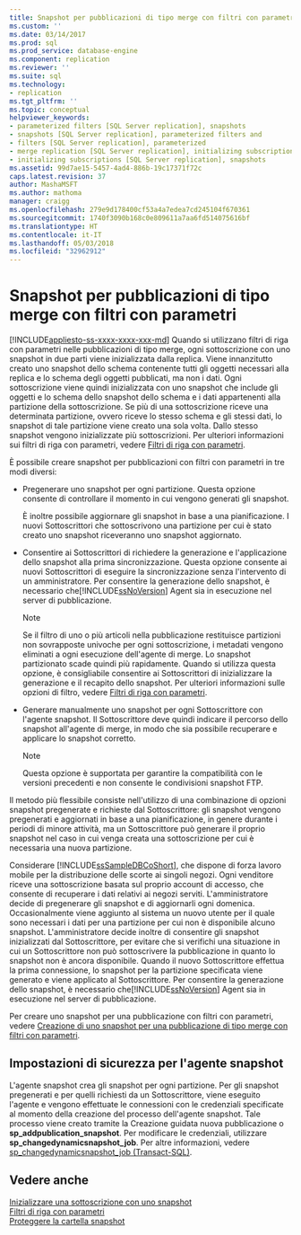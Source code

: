 ```yaml
---
title: Snapshot per pubblicazioni di tipo merge con filtri con parametri | Microsoft Docs
ms.custom: ''
ms.date: 03/14/2017
ms.prod: sql
ms.prod_service: database-engine
ms.component: replication
ms.reviewer: ''
ms.suite: sql
ms.technology:
- replication
ms.tgt_pltfrm: ''
ms.topic: conceptual
helpviewer_keywords:
- parameterized filters [SQL Server replication], snapshots
- snapshots [SQL Server replication], parameterized filters and
- filters [SQL Server replication], parameterized
- merge replication [SQL Server replication], initializing subscriptions
- initializing subscriptions [SQL Server replication], snapshots
ms.assetid: 99d7ae15-5457-4ad4-886b-19c17371f72c
caps.latest.revision: 37
author: MashaMSFT
ms.author: mathoma
manager: craigg
ms.openlocfilehash: 279e9d178400cf53a4a7edea7cd245104f670361
ms.sourcegitcommit: 1740f3090b168c0e809611a7aa6fd514075616bf
ms.translationtype: HT
ms.contentlocale: it-IT
ms.lasthandoff: 05/03/2018
ms.locfileid: "32962912"
---
```

# <a name="snapshots-for-merge-publications-with-parameterized-filters"></a>Snapshot per pubblicazioni di tipo merge con filtri con parametri
[!INCLUDE[appliesto-ss-xxxx-xxxx-xxx-md](../../includes/appliesto-ss-xxxx-xxxx-xxx-md.md)]
  Quando si utilizzano filtri di riga con parametri nelle pubblicazioni di tipo merge, ogni sottoscrizione con uno snapshot in due parti viene inizializzata dalla replica. Viene innanzitutto creato uno snapshot dello schema contenente tutti gli oggetti necessari alla replica e lo schema degli oggetti pubblicati, ma non i dati. Ogni sottoscrizione viene quindi inizializzata con uno snapshot che include gli oggetti e lo schema dello snapshot dello schema e i dati appartenenti alla partizione della sottoscrizione. Se più di una sottoscrizione riceve una determinata partizione, ovvero riceve lo stesso schema e gli stessi dati, lo snapshot di tale partizione viene creato una sola volta. Dallo stesso snapshot vengono inizializzate più sottoscrizioni. Per ulteriori informazioni sui filtri di riga con parametri, vedere [Filtri di riga con parametri](../../relational-databases/replication/merge/parameterized-filters-parameterized-row-filters.md).  
  
 È possibile creare snapshot per pubblicazioni con filtri con parametri in tre modi diversi:  
  
-   Pregenerare uno snapshot per ogni partizione. Questa opzione consente di controllare il momento in cui vengono generati gli snapshot.  
  
     È inoltre possibile aggiornare gli snapshot in base a una pianificazione. I nuovi Sottoscrittori che sottoscrivono una partizione per cui è stato creato uno snapshot riceveranno uno snapshot aggiornato.  
  
-   Consentire ai Sottoscrittori di richiedere la generazione e l'applicazione dello snapshot alla prima sincronizzazione. Questa opzione consente ai nuovi Sottoscrittori di eseguire la sincronizzazione senza l'intervento di un amministratore. Per consentire la generazione dello snapshot, è necessario che[!INCLUDE[ssNoVersion](../../includes/ssnoversion-md.md)] Agent sia in esecuzione nel server di pubblicazione.  
  
    > [!NOTE]  
    >  Se il filtro di uno o più articoli nella pubblicazione restituisce partizioni non sovrapposte univoche per ogni sottoscrizione, i metadati vengono eliminati a ogni esecuzione dell'agente di merge. Lo snapshot partizionato scade quindi più rapidamente. Quando si utilizza questa opzione, è consigliabile consentire ai Sottoscrittori di inizializzare la generazione e il recapito dello snapshot. Per ulteriori informazioni sulle opzioni di filtro, vedere [Filtri di riga con parametri](../../relational-databases/replication/merge/parameterized-filters-parameterized-row-filters.md).  
  
-   Generare manualmente uno snapshot per ogni Sottoscrittore con l'agente snapshot. Il Sottoscrittore deve quindi indicare il percorso dello snapshot all'agente di merge, in modo che sia possibile recuperare e applicare lo snapshot corretto.  
  
    > [!NOTE]  
    >  Questa opzione è supportata per garantire la compatibilità con le versioni precedenti e non consente le condivisioni snapshot FTP.  
  
 Il metodo più flessibile consiste nell'utilizzo di una combinazione di opzioni snapshot pregenerate e richieste dal Sottoscrittore: gli snapshot vengono pregenerati e aggiornati in base a una pianificazione, in genere durante i periodi di minore attività, ma un Sottoscrittore può generare il proprio snapshot nel caso in cui venga creata una sottoscrizione per cui è necessaria una nuova partizione.  
  
 Considerare [!INCLUDE[ssSampleDBCoShort](../../includes/sssampledbcoshort-md.md)], che dispone di forza lavoro mobile per la distribuzione delle scorte ai singoli negozi. Ogni venditore riceve una sottoscrizione basata sul proprio account di accesso, che consente di recuperare i dati relativi ai negozi serviti. L'amministratore decide di pregenerare gli snapshot e di aggiornarli ogni domenica. Occasionalmente viene aggiunto al sistema un nuovo utente per il quale sono necessari i dati per una partizione per cui non è disponibile alcuno snapshot. L'amministratore decide inoltre di consentire gli snapshot inizializzati dal Sottoscrittore, per evitare che si verifichi una situazione in cui un Sottoscrittore non può sottoscrivere la pubblicazione in quanto lo snapshot non è ancora disponibile. Quando il nuovo Sottoscrittore effettua la prima connessione, lo snapshot per la partizione specificata viene generato e viene applicato al Sottoscrittore. Per consentire la generazione dello snapshot, è necessario che[!INCLUDE[ssNoVersion](../../includes/ssnoversion-md.md)] Agent sia in esecuzione nel server di pubblicazione.  
  
 Per creare uno snapshot per una pubblicazione con filtri con parametri, vedere [Creazione di uno snapshot per una pubblicazione di tipo merge con filtri con parametri](../../relational-databases/replication/create-a-snapshot-for-a-merge-publication-with-parameterized-filters.md).  
  
## <a name="security-settings-for-the-snapshot-agent"></a>Impostazioni di sicurezza per l'agente snapshot  
 L'agente snapshot crea gli snapshot per ogni partizione. Per gli snapshot pregenerati e per quelli richiesti da un Sottoscrittore, viene eseguito l'agente e vengono effettuate le connessioni con le credenziali specificate al momento della creazione del processo dell'agente snapshot. Tale processo viene creato tramite la Creazione guidata nuova pubblicazione o **sp_addpublication_snapshot**. Per modificare le credenziali, utilizzare **sp_changedynamicsnapshot_job**. Per altre informazioni, vedere [sp_changedynamicsnapshot_job &#40;Transact-SQL&#41;](../../relational-databases/system-stored-procedures/sp-changedynamicsnapshot-job-transact-sql.md).  
  
## <a name="see-also"></a>Vedere anche  
 [Inizializzare una sottoscrizione con uno snapshot](../../relational-databases/replication/initialize-a-subscription-with-a-snapshot.md)   
 [Filtri di riga con parametri](../../relational-databases/replication/merge/parameterized-filters-parameterized-row-filters.md)   
 [Proteggere la cartella snapshot](../../relational-databases/replication/security/secure-the-snapshot-folder.md)  
  
  

